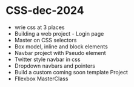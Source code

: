 # CSS-dec-2024

- wrie css at 3 places
- Building a web project - Login page
- Master on CSS selectors
- Box model, inline and block elements
- Navbar project with Pseudo element
- Twitter style navbar in css
- Dropdown navbars and pointers
- Build a custom coming soon template Project
- Fllexbox MasterClass